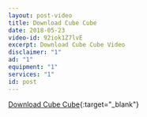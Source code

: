 ```yaml
---
layout: post-video
title: Download Cube Cube
date: 2018-05-23
video-id: 92iok1Z7lvE
excerpt: Download Cube Cube Video
disclaimer: "1"
ad: "1"
equipment: "1"
services: "1"
id: post
---
```


[Download Cube Cube](/cubecube){:target="_blank"}